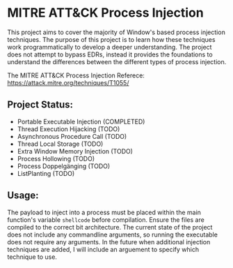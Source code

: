 # MITRE ATT&CK Process Injection
This project aims to cover the majority of Window's based process injection techniques. The purpose of this project is to learn how these techniques work programmatically to develop a deeper understanding. The project does not attempt to bypass EDRs, instead it provides the foundations to understand the differences between the different types of process injection. 

The MITRE ATT&CK Process Injection Referece:
https://attack.mitre.org/techniques/T1055/

## Project Status:
- Portable Executable Injection (COMPLETED)
- Thread Execution Hijacking (TODO)
- Asynchronous Procedure Call (TODO)
- Thread Local Storage (TODO)
- Extra Window Memory Injection (TODO)
- Process Hollowing (TODO)
- Process Doppelgänging (TODO)
- ListPlanting (TODO)

## Usage:
The payload to inject into a process must be placed within the main function's variable `shellcode` before compilation.
Ensure the files are compiled to the correct bit architecture. 
The current state of the project does not include any commandline arguments, so running the executable does not require any arguments. In the future when additional injection techniques are added, I will include an arguement to specify which technique to use.
